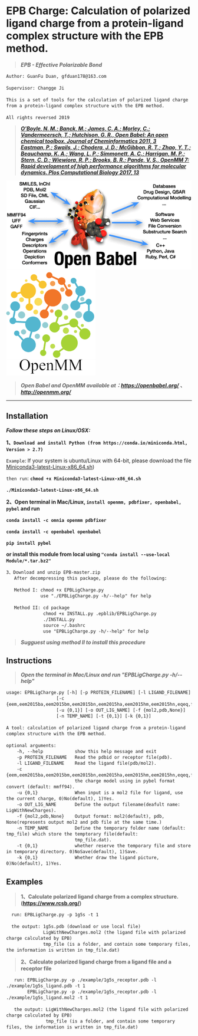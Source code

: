 EPB Charge: Calculation of polarized ligand charge from a protein-ligand complex structure with the EPB method.
===============================================================================================================

>***EPB - Effective Polarizable Bond***

    Author: GuanFu Duan, gfduan178@163.com

    Supervisor: Changge Ji

    This is a set of tools for the calculation of polarized ligand charge from a protein-ligand complex structure with the EPB method.

    All rights reversed 2019

>***[O'Boyle, N. M.; Banck, M.; James, C. A.; Morley, C.; Vandermeersch, T.; Hutchison, G. R., Open Babel: An open chemical toolbox. Journal of Cheminformatics 2011, 3](https://jcheminf.biomedcentral.com/track/pdf/10.1186/1758-2946-3-33)  
    [Eastman, P.; Swails, J.; Chodera, J. D.; McGibbon, R. T.; Zhao, Y. T.; Beauchamp, K. A.; Wang, L. P.; Simmonett, A. C.; Harrigan, M. P.; Stern, C. D.; Wiewiora, R. P.; Brooks, B. R.; Pande, V. S., OpenMM 7: Rapid development of high performance algorithms for molecular dynamics. Plos Computational Biology 2017, 13](https://journals.plos.org/ploscompbiol/article/file?id=10.1371/journal.pcbi.1005659&type=printable)***

![](https://raw.githubusercontent.com/Xundrug/EPB/master/bin/openbabel.gif)
![](https://raw.githubusercontent.com/Xundrug/EPB/master/bin/openmm.png)      
>***Open Babel and OpenMM available at：https://openbabel.org/ 、http://openmm.org/***

----------------------------------------------------------------------------------------

Installation
------------
***Follow these steps on Linux/OSX:***

**1、```Download and install Python (from https://conda.io/miniconda.html, Version > 2.7)```**  

```Example```: If your system is ubuntu/Linux with 64-bit, please download the file [Miniconda3-latest-Linux-x86_64.sh](https://repo.anaconda.com/miniconda/Miniconda3-latest-Linux-x86_64.sh))  

```then run```: **```chmod +x Miniconda3-latest-Linux-x86_64.sh```**

**```./Miniconda3-latest-Linux-x86_64.sh```**   

**2、Open terminal in Mac/Linux, ```install openmm, pdbfixer, openbabel, pybel``` and run**  

**```conda install -c omnia openmm pdbfixer```**
    
**```conda install -c openbabel openbabel```**  
       
**```pip install pybel```**  
       
**or install this module from local using ```"conda install --use-local Module/*.tar.bz2"```**
       
    3、Download and unzip EPB-master.zip
       After decompressing this package, please do the following:
       
       Method I: chmod +x EPBLigCharge.py
                 use "./EPBLigCharge.py -h/--help" for help
       
       Method II: cd package
                  chmod +x INSTALL.py .epblib/EPBLigCharge.py
                  ./INSTALL.py
                  source ~/.bashrc
                  use "EPBLigCharge.py -h/--help" for help
       
>***Sugguest using method II to install this procedure***

Instructions
---------
>***Open the terminal in Mac/Linux and run "EPBLigCharge.py -h/--help"***

    usage: EPBLigCharge.py [-h] [-p PROTEIN_FILENAME] [-l LIGAND_FILENAME]
                       [-c {eem,eem2015ba,eem2015bm,eem2015bn,eem2015ha,eem2015hm,eem2015hn,eqeq,fromfile,gasteiger,mmff94...}]
                       [-u {0,1}] [-o OUT_LIG_NAME] [-f {mol2,pdb,None}]
                       [-n TEMP_NAME] [-t {0,1}] [-k {0,1}]

    A tool: calculation of polarized ligand charge from a protein-ligand complex structure with the EPB method.

    optional arguments:
        -h, --help            show this help message and exit
        -p PROTEIN_FILENAME   Read the pdbid or receptor file(pdb).
        -l LIGAND_FILENAME    Read the ligand file(pdb/mol2).
        -c {eem,eem2015ba,eem2015bm,eem2015bn,eem2015ha,eem2015hm,eem2015hn,eqeq,fromfile,gasteiger,mmff94,none,qeq,qtpie}
                              the charge model using in pybel format convert (default: mmff94).
        -u {0,1}              When input is a mol2 file for ligand, use the current charge, 0)No(default), 1)Yes.
        -o OUT_LIG_NAME       Define the output filename(deafult name: LigWithNewCharges).
        -f {mol2,pdb,None}    Output format: mol2(default), pdb, None(represents output mol2 and pdb file at the same time.)
        -n TEMP_NAME          Define the temporary folder name (default: tmp_file) which store the temptorary file(default:
                              tmp_file.dat).
        -t {0,1}              whether reserve the temporary file and store in temporary directory. 0)NoSave(default), 1)Save.
        -k {0,1}              Whether draw the ligand picture, 0)No(default), 1)Yes.

Examples
--------
  >**1、Calculate polarized ligand charge from a complex structure. (https://www.rcsb.org/)**
   
      run: EPBLigCharge.py -p 1g5s -t 1
                                    
      the output: 1g5s.pdb (download or use local file)
                  LigWithNewCharges.mol2 (the ligand file with polarized charge calculated by EPB)
                  tmp_file (is a folder, and contain some temporary files, the information is written in tmp_file.dat)
                  
  >**2、Calculate polarized ligand charge from a ligand file and a receptor file**
   
       run: EPBLigCharge.py -p ./example/1g5s_receptor.pdb -l ./example/1g5s_ligand.pdb -t 1
            EPBLigCharge.py -p ./example/1g5s_receptor.pdb -l ./example/1g5s_ligand.mol2 -t 1
       
       the output: LigWithNewCharges.mol2 (the ligand file with polarized charge calculated by EPB)
                   tmp_file (is a folder, and contain some temporary files, the information is written in tmp_file.dat)
